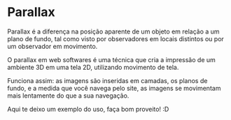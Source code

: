 # Parallax
Parallax é a diferença na posição aparente de um objeto em relação a um plano de fundo, tal como visto por observadores em locais distintos ou por um observador em movimento.

O parallax em web softwares é uma técnica que cria a impressão de um ambiente 3D em uma tela 2D, utilizando movimento de tela. 

Funciona assim: as imagens são inseridas em camadas, os planos de fundo, e a medida que você navega pelo site, as imagens se movimentam mais lentamente do que a sua navegação.

Aqui te deixo um exemplo do uso, faça bom proveito! :D
